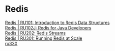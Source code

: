 # Redis
[Redis | RU101: Introduction to Redis Data Structures](https://university.redis.com/certificates/ec9e501b9e904a2c8da3b7109607903c)  
[Redis | RU102J: Redis for Java Developers](https://university.redis.com/certificates/28b5864a1ae247119dc04bad42595090)  
[Redis | RU202: Redis Streams](https://university.redis.com/certificates/3fcb8b65d59d4f8b8c582db37adcacad)  
[Redis | RU301: Running Redis at Scale](https://university.redis.com/certificates/ffdb1c677ec3402a8e7af39632818a84)  
[ru330]()
